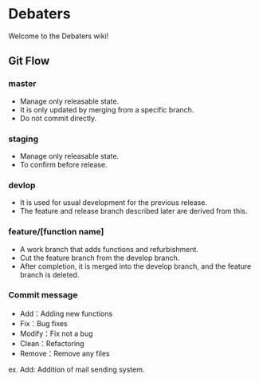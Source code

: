 # Debaters
Welcome to the Debaters wiki!

## Git Flow
### master
- Manage only releasable state.
- It is only updated by merging from a specific branch.
- Do not commit directly.

### staging
- Manage only releasable state.
- To confirm before release.

### devlop
- It is used for usual development for the previous release.
- The feature and release branch described later are derived from this.

### feature/[function name]
- A work branch that adds functions and refurbishment.
- Cut the feature branch from the develop branch.
- After completion, it is merged into the develop branch, and the feature branch is deleted.

### Commit message
- Add：Adding new functions
- Fix：Bug fixes
- Modify：Fix not a bug
- Clean：Refactoring
- Remove：Remove any files

ex. Add: Addition of mail sending system.
